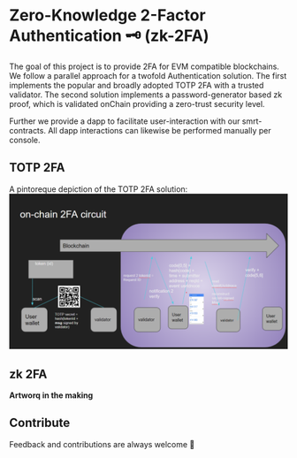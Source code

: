 # Zero-Knowledge 2-Factor Authentication 🗝️ (zk-2FA)


The goal of this project is to provide 2FA for EVM compatible blockchains.
We follow a parallel approach for a twofold Authentication solution. The first implements the popular and broadly adopted TOTP 2FA with a trusted validator. The second solution implements a password-generator  based zk proof, which is validated onChain providing a zero-trust security level.

Further we provide a dapp to facilitate user-interaction with our smrt-contracts. All dapp interactions can likewise be performed manually per console. 

## TOTP 2FA

A pintoreque depiction of the TOTP 2FA solution:
![TOTP 2FA](res/totpauth.png)

## zk 2FA

**Artworq in the making**


## Contribute

Feedback and contributions are always welcome 🤗
